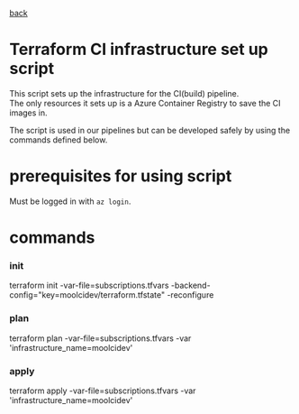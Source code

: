 [back](../README.md)
# Terraform CI infrastructure set up script
This script sets up the infrastructure for the CI(build) pipeline. \
The only resources it sets up is a Azure Container Registry to save the CI images in.

The script is used in our pipelines but can be developed safely by using the commands defined below.

# prerequisites for using script
Must be logged in with `az login`.

# commands
### init
terraform init -var-file=subscriptions.tfvars -backend-config="key=moolcidev/terraform.tfstate" -reconfigure
### plan
terraform plan -var-file=subscriptions.tfvars -var 'infrastructure_name=moolcidev'
### apply
terraform apply -var-file=subscriptions.tfvars -var 'infrastructure_name=moolcidev'